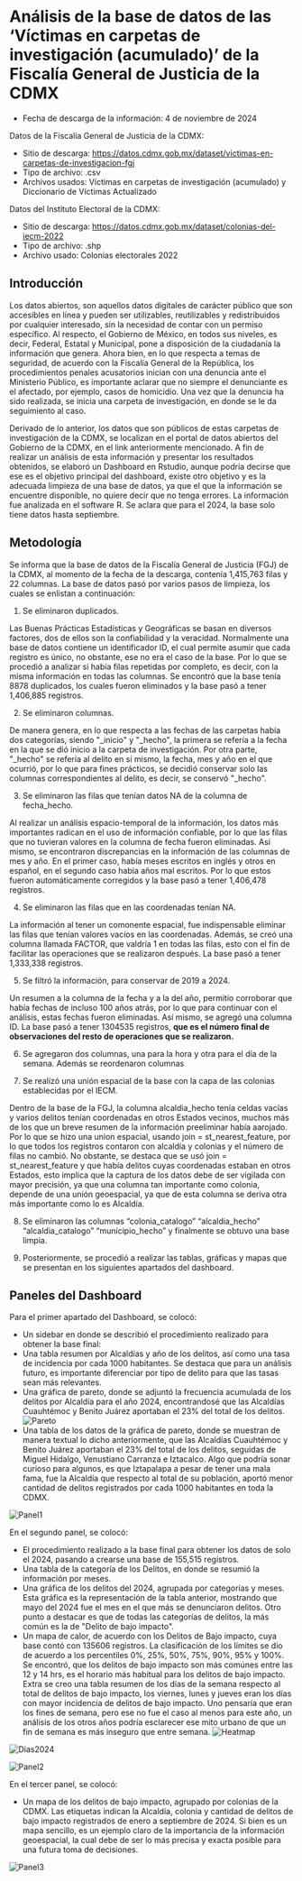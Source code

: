 # Análisis de la base de datos de las ‘Víctimas en carpetas de investigación (acumulado)’ de la Fiscalía General de Justicia de la CDMX

- Fecha de descarga de la información: 4 de noviembre de 2024

Datos de la Fiscalía General de Justicia de la CDMX:
- Sitio de descarga: https://datos.cdmx.gob.mx/dataset/victimas-en-carpetas-de-investigacion-fgj
- Tipo de archivo: .csv
- Archivos usados: Víctimas en carpetas de investigación (acumulado) y Diccionario de Víctimas Actualizado

Datos del Instituto Electoral de la CDMX:
- Sitio de descarga: https://datos.cdmx.gob.mx/dataset/colonias-del-iecm-2022
- Tipo de archivo: .shp
- Archivo usado: Colonias electorales 2022


## Introducción 

Los datos abiertos, son aquellos datos digitales de carácter público que son accesibles en línea y pueden ser utilizables, reutilizables y redistribuidos por cualquier interesado, sin la necesidad de contar con un permiso específico. Al respecto, el Gobierno de México, en todos sus niveles, es decir, Federal, Estatal y Municipal, pone a disposición de la ciudadanía la información que genera. Ahora bien, en lo que respecta a temas de seguridad, de acuerdo con la Fiscalía General de la República, los procedimientos penales acusatorios inician con una denuncia ante el Ministerio Público, es importante aclarar que no siempre el denunciante es el afectado, por ejemplo, casos de homicidio. Una vez que la denuncia ha sido realizada, se inicia una carpeta de investigación, en donde se le da seguimiento al caso. 

Derivado de lo anterior, los datos que son públicos de estas carpetas de investigación de la CDMX, se localizan en el portal de datos abiertos del Gobierno de la CDMX, en el link anteriormente mencionado. A fin de realizar un análisis de esta información y presentar los resultados obtenidos, se elaboró un Dashboard en Rstudio, aunque podría decirse que ese es el objetivo principal del dashboard, existe otro objetivo y es la adecuada limpieza de una base de datos, ya que el que la información se encuentre disponible, no quiere decir que no tenga errores. La información fue analizada en el software R. Se aclara que para el 2024, la base solo tiene datos hasta septiembre.

## Metodología

Se informa que la base de datos de la Fiscalía General de Justicia (FGJ) de la CDMX, al momento de la fecha de la descarga, contenía 1,415,763 filas y 22 columnas. La base de datos pasó por varios pasos de limpieza, los cuales se enlistan a continuación:

1. Se eliminaron duplicados.

Las Buenas Prácticas Estadísticas y Geográficas se basan en diversos factores, dos de ellos son la confiabilidad y la veracidad. Normalmente una base de datos contiene un identificador ID, el cual permite asumir que cada registro es único, no obstante, ese no era el caso de la base. Por lo que se procedió a analizar si había filas repetidas por completo, es decir, con la misma información en todas las columnas. Se encontró que la base tenía 8878 duplicados, los cuales fueron eliminados y la base pasó a tener 1,406,885 registros.

2. Se eliminaron columnas.

De manera genera, en lo que respecta a las fechas de las carpetas había dos categorías, siendo "_inicio" y "_hecho", la primera se refería a la fecha en la que se dió inicio a la carpeta de investigación. Por otra parte, "_hecho" se refería al delito en sí mismo, la fecha, mes y año en el que ocurrió, por lo que para fines prácticos, se decidió conservar solo las columnas correspondientes al delito, es decir, se conservó "_hecho".

3. Se eliminaron las filas que tenían datos NA de la columna de fecha_hecho.

Al realizar un análisis espacio-temporal de la información, los datos más importantes radican en el uso de información confiable, por lo que las filas que no tuvieran valores en la columna de fecha fueron eliminadas. Así mismo, se encontraron discrepancias en la información de las columnas de mes y año. En el primer caso, había meses escritos en inglés y otros en español, en el segundo caso había años mal escritos. Por lo que estos fueron automáticamente corregidos y la base pasó a tener 1,406,478 registros.

4. Se eliminaron las filas que en las coordenadas tenían NA.

La información al tener un comonente espacial, fue indispensable eliminar las filas que tenían valores vacíos en las coordenadas. Además, se creó una columna llamada FACTOR, que valdría 1 en todas las filas, esto con el fin de facilitar las operaciones que se realizaron después. La base pasó a tener 1,333,338 registros.

5. Se filtró la información, para conservar de 2019 a 2024.

Un resumen a la columna de la fecha y a la del año, permitio corroborar que había fechas de incluso 100 años atrás, por lo que para continuar con el análisis, estas fechas fueron eliminadas. Así mismo, se agregó una columna ID. La base pasó a tener 1304535 registros, **que es el número final de observaciones del resto de operaciones que se realizaron.**

6. Se agregaron dos columnas, una para la hora y otra para el día de la semana. Además se reordenaron columnas

7. Se realizó una unión espacial de la base con la capa de las colonias establecidas por el IECM.

Dentro de la base de la FGJ, la columna alcaldia_hecho tenía celdas vacías y varios delitos tenían coordenadas en otros Estados vecinos, muchos más de los que un breve resumen de la información preeliminar había aarojado. Por lo que se hizo una union espacial, usando join = st_nearest_feature, por lo que todos los registros contaron con alcaldía y colonias y el número de filas no cambió. No obstante, se destaca que se usó join = st_nearest_feature y que había delitos cuyas coordenadas estaban en otros Estados, esto implica que la captura de los datos debe de ser vigilada con mayor precisión, ya que una columna tan importante como colonia, depende de una unión geoespacial, ya que de esta columna se deriva otra más importante como lo es Alcaldía.

8. Se eliminaron las columnas “colonia_catalogo” “alcaldia_hecho” “alcaldia_catalogo” “municipio_hecho” y finalmente se obtuvo una base limpia.

9. Posteriormente, se procedió a realizar las tablas, gráficas y mapas que se presentan en los siguientes apartados del dashboard.

## Paneles del Dashboard

Para el primer apartado del Dashboard, se colocó:
- Un sidebar en donde se describió el procedimiento realizado para obtener la base final:
- Una tabla resumen por Alcaldías y año de los delitos, así como una tasa de incidencia por cada 1000 habitantes. Se destaca que para un análisis futuro, es importante diferenciar por tipo de delito para que las tasas sean más relevantes.
- Una gráfica de pareto, donde se adjuntó la frecuencia acumulada de los delitos por Alcaldía para el año 2024, encontrandosé que las Alcaldías Cuauhtémoc y Benito Juárez aportaban el 23% del total de los delitos.
![Pareto](./pareto_flex.png)
- Una tabla de los datos de la gráfica de pareto, donde se muestran de manera textual lo dicho anteriormente, que las Alcaldías Cuauhtémoc y Benito Juárez aportaban el 23% del total de los delitos, seguidas de Miguel Hidalgo, Venustiano Carranza e Iztacalco. Algo que podría sonar curioso para algunos, es que Iztapalapa a pesar de tener una mala fama, fue la Alcaldía que respecto al total de su población, aportó menor cantidad de delitos registrados por cada 1000 habitantes en toda la CDMX.

![Panel1](./screen_panel1.jpg)

En el segundo panel, se colocó:
- El procedimiento realizado a la base final para obtener los datos de solo el 2024, pasando a crearse una base de 155,515 registros. 
- Una tabla de la categoría de los Delitos, en donde se resumió la información por meses.
- Una gráfica de los delitos del 2024, agrupada por categorías y meses. Esta gráfica es la representación de la tabla anterior, mostrando que mayo del 2024 fue el mes en el que más se denunciaron delitos. Otro punto a destacar es que de todas las categorías de delitos, la más común es la de "Delito de bajo impacto".
- Un mapa de calor, de acuerdo con los Delitos de Bajo impacto, cuya base contó con 135606 registros. La clasificación de los límites se dio de acuerdo a los percentiles 0%, 25%, 50%, 75%, 90%, 95% y 100%. Se encontró, que los delitos de bajo impacto son más comúnes entre las 12 y 14 hrs, es el horario más habitual para los delitos de bajo impacto. Extra se creo una tabla resumen de los días de la semana respecto al total de delitos de bajo impacto, los viernes, lunes y jueves eran los días con mayor incidencia de delitos de bajo impacto. Uno pensaría que eran los fines de semana, pero ese no fue el caso al menos para este año, un análisis de los otros años podría esclarecer ese mito urbano de que un fin de semana es más inseguro que entre semana.
![Heatmap](./mapa_calor_bi24.png)

![Dias2024](./tabla_delitos_bajo_impacto2024.png)


![Panel2](./screen_panel2.jpg)

En el tercer panel, se colocó: 
- Un mapa de los delitos de bajo impacto, agrupado por colonias de la CDMX. Las etiquetas indican la Alcaldía, colonia y cantidad de delitos de bajo impacto registrados de enero a septiembre de 2024. Si bien es un mapa sencillo, es un ejemplo claro de la importancia de la información geoespacial, la cual debe de ser lo más precisa y exacta posible para una futura toma de decisiones.

![Panel3](./screen_panel3.jpg)
